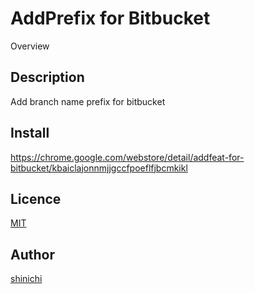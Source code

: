 AddPrefix for Bitbucket
====

Overview

## Description

Add branch name prefix for bitbucket

## Install

https://chrome.google.com/webstore/detail/addfeat-for-bitbucket/kbaiclajonnmjjgccfpoeflfjbcmkikl

## Licence

[MIT](https://github.com/tcnksm/tool/blob/master/LICENCE)

## Author

[shinichi](https://github.com/shinichi62)
